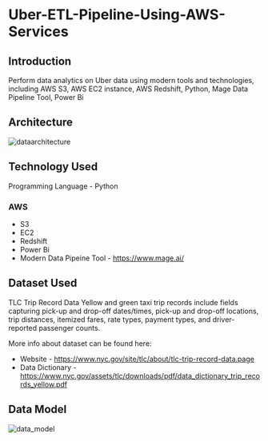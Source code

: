 # Uber-ETL-Pipeline-Using-AWS-Services

## Introduction
Perform data analytics on Uber data using modern tools and technologies, including AWS S3, AWS EC2 instance, AWS Redshift, Python, Mage Data Pipeline Tool, Power Bi

## Architecture 
![dataarchitecture](https://github.com/user-attachments/assets/7871b765-b52d-4035-b865-964b63bd2bae)

## Technology Used
Programming Language - Python

### AWS

- S3
- EC2
- Redshift
- Power Bi
- Modern Data Pipeine Tool - https://www.mage.ai/

## Dataset Used
TLC Trip Record Data Yellow and green taxi trip records include fields capturing pick-up and drop-off dates/times, pick-up and drop-off locations, trip distances, itemized fares, rate types, payment types, and driver-reported passenger counts.

More info about dataset can be found here:

- Website - https://www.nyc.gov/site/tlc/about/tlc-trip-record-data.page
- Data Dictionary - https://www.nyc.gov/assets/tlc/downloads/pdf/data_dictionary_trip_records_yellow.pdf

## Data Model
![data_model](https://github.com/user-attachments/assets/75ac4f9f-065f-427b-b4d4-24287c555652)

